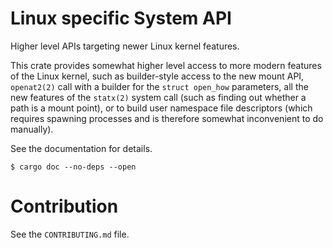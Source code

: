 # **Li**nux specific **Sy**stem API

Higher level APIs targeting newer Linux kernel features.

This crate provides somewhat higher level access to more modern features of the Linux kernel, such
as builder-style access to the new mount API, `openat2(2)` call with a builder for the `struct
open_how` parameters, all the new features of the `statx(2)` system call (such as finding out
whether a path is a mount point), or to build user namespace file descriptors (which requires
spawning processes and is therefore somewhat inconvenient to do manually).

See the documentation for details.

```
$ cargo doc --no-deps --open
```

# Contribution

See the `CONTRIBUTING.md` file.
